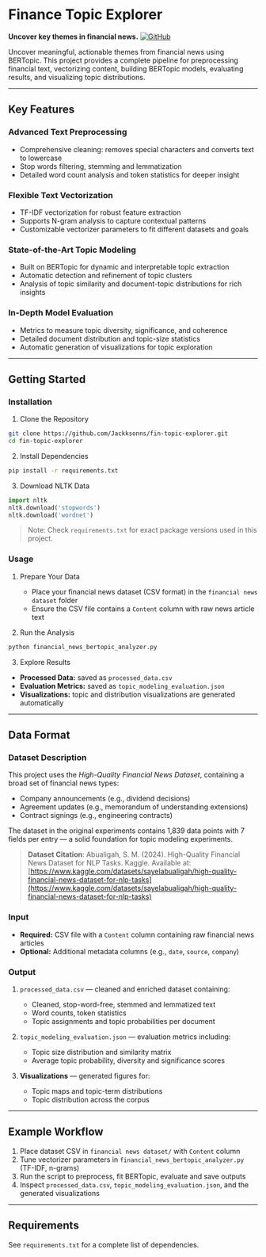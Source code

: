 # Finance Topic Explorer

**Uncover key themes in financial news.**
[![GitHub](https://img.shields.io/badge/GitHub-Jackksonns-blue?style=flat-square&logo=github)](https://github.com/Jackksonns)

Uncover meaningful, actionable themes from financial news using BERTopic. This project provides a complete pipeline for preprocessing financial text, vectorizing content, building BERTopic models, evaluating results, and visualizing topic distributions.

---

## Key Features

### Advanced Text Preprocessing

* Comprehensive cleaning: removes special characters and converts text to lowercase
* Stop words filtering, stemming and lemmatization
* Detailed word count analysis and token statistics for deeper insight

### Flexible Text Vectorization

* TF-IDF vectorization for robust feature extraction
* Supports N-gram analysis to capture contextual patterns
* Customizable vectorizer parameters to fit different datasets and goals

### State-of-the-Art Topic Modeling

* Built on BERTopic for dynamic and interpretable topic extraction
* Automatic detection and refinement of topic clusters
* Analysis of topic similarity and document-topic distributions for rich insights

### In-Depth Model Evaluation

* Metrics to measure topic diversity, significance, and coherence
* Detailed document distribution and topic-size statistics
* Automatic generation of visualizations for topic exploration

---

## Getting Started

### Installation

1. Clone the Repository

```bash
git clone https://github.com/Jackksonns/fin-topic-explorer.git
cd fin-topic-explorer
```

2. Install Dependencies

```bash
pip install -r requirements.txt
```

3. Download NLTK Data

```python
import nltk
nltk.download('stopwords')
nltk.download('wordnet')
```

> Note: Check `requirements.txt` for exact package versions used in this project.

### Usage

1. Prepare Your Data

   * Place your financial news dataset (CSV format) in the `financial news dataset` folder
   * Ensure the CSV file contains a `Content` column with raw news article text

2. Run the Analysis

```bash
python financial_news_bertopic_analyzer.py
```

3. Explore Results

* **Processed Data:** saved as `processed_data.csv`
* **Evaluation Metrics:** saved as `topic_modeling_evaluation.json`
* **Visualizations:** topic and distribution visualizations are generated automatically

---

## Data Format

### Dataset Description

This project uses the *High-Quality Financial News Dataset*, containing a broad set of financial news types:

* Company announcements (e.g., dividend decisions)
* Agreement updates (e.g., memorandum of understanding extensions)
* Contract signings (e.g., engineering contracts)

The dataset in the original experiments contains 1,839 data points with 7 fields per entry — a solid foundation for topic modeling experiments.

> **Dataset Citation**:
> Abualigah, S. M. (2024). High-Quality Financial News Dataset for NLP Tasks. Kaggle. Available at: [https://www.kaggle.com/datasets/sayelabualigah/high-quality-financial-news-dataset-for-nlp-tasks](https://www.kaggle.com/datasets/sayelabualigah/high-quality-financial-news-dataset-for-nlp-tasks)

### Input

* **Required:** CSV file with a `Content` column containing raw financial news articles
* **Optional:** Additional metadata columns (e.g., `date`, `source`, `company`)

### Output

1. `processed_data.csv` — cleaned and enriched dataset containing:

   * Cleaned, stop-word-free, stemmed and lemmatized text
   * Word counts, token statistics
   * Topic assignments and topic probabilities per document

2. `topic_modeling_evaluation.json` — evaluation metrics including:

   * Topic size distribution and similarity matrix
   * Average topic probability, diversity and significance scores

3. **Visualizations** — generated figures for:

   * Topic maps and topic-term distributions
   * Topic distribution across the corpus

---

## Example Workflow

1. Place dataset CSV in `financial news dataset/` with `Content` column
2. Tune vectorizer parameters in `financial_news_bertopic_analyzer.py` (TF-IDF, n-grams)
3. Run the script to preprocess, fit BERTopic, evaluate and save outputs
4. Inspect `processed_data.csv`, `topic_modeling_evaluation.json`, and the generated visualizations

---

## Requirements

See `requirements.txt` for a complete list of dependencies.
